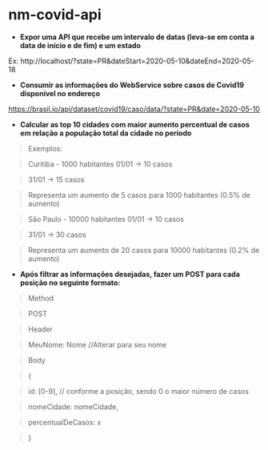 # nm-covid-api

- **Expor uma API que recebe um intervalo de datas (leva-se em conta a data de início e de fim) e um estado**

Ex: http://localhost/?state=PR&dateStart=2020-05-10&dateEnd=2020-05-18

- **Consumir as informações do WebService sobre casos de Covid19 disponível no endereço**

https://brasil.io/api/dataset/covid19/caso/data/?state=PR&date=2020-05-10

- **Calcular as top 10 cidades com maior aumento percentual de casos em relação a população total da cidade no período**

> Exemplos:

> Curitiba - 1000 habitantes
> 01/01 -> 10 casos

> 31/01 -> 15 casos

> Representa um aumento de 5 casos para 1000 habitantes (0.5% de aumento)

> São Paulo - 10000 habitantes
> 01/01 -> 10 casos

> 31/01 -> 30 casos

> Representa um aumento de 20 casos para 10000 habitantes (0.2% de aumento)

- **Após filtrar as informações desejadas, fazer um POST para cada posição no seguinte formato:**

> Method

> POST

> Header

> MeuNome: Nome //Alterar para seu nome

> Body

> {

> id: [0-9], // conforme a posição, sendo 0 o maior número de casos

> nomeCidade: nomeCidade,

> percentualDeCasos: x

> }
